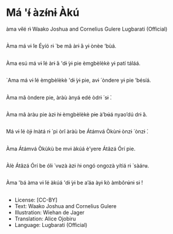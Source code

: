# Má 'ɨ́ àzɨ́nɨ Àkú
àma vɨ́lé rɨ̀
Waako Joshua and
Cornelius Gulere
Lugbarati (Official)

##
Àma má vɨ ́le Éyíó rɨ ̀ be
mâ àrɨ ́á yɨ ònèe ‘bùá.


##
Àma esú má vɨ ́lé àrɨ ́á
'dɨ ̀yɨ pie èmgbèlèkè yɨ
patí táláá.


##
`Ama má vɨ ́lé
èmgbèlèkè 'dɨ ̀yɨ pie, avɨ ́
òndere yɨ pie ’bésíá.


##
Àma mâ òndere pie,
àràù ànyá edé òdrɨ ́ sɨ ̀.


##
Àma mâ àràu pie àzɨ ́nɨ
èmgbèlèkè pɨe à’bʉ́á
nyao’dú drɨ ́á.


##
Má vɨ ́lé òjɨ ̀màtá rɨ ̀ pi òrǐ
àràù be Átámvá Òkùnɨ
ònzɨ ́ ònzɨ ́.


##
Àma Átámvá Òkùkù be
mvɨ àkúá è’yere Átâzá
Órí pie.


##
Àlè Átâzá Órí be ólɨ ́
vʉzà àzɨ ́nɨ ongó ongozà
yítiá rɨ ̀ sàárʉ.


##
Àma 'bá àma vɨ ́lé àkúá
'dɨ ̀yɨ be a’áa àyɨ ̀kò
àmbôrʉ́nɨ sɨ ̀!


##
* License: [CC-BY]
* Text: Waako Joshua and Cornelius Gulere
* Illustration: Wiehan de Jager
* Translation: Alice Ojobiru
* Language: Lugbarati (Official)

